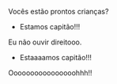 Vocês estão prontos crianças?
- Estamos capitão!!!

Eu não ouvir direitooo.

- Estaaaamos capitão!!!

Oooooooooooooooohhh!! 



